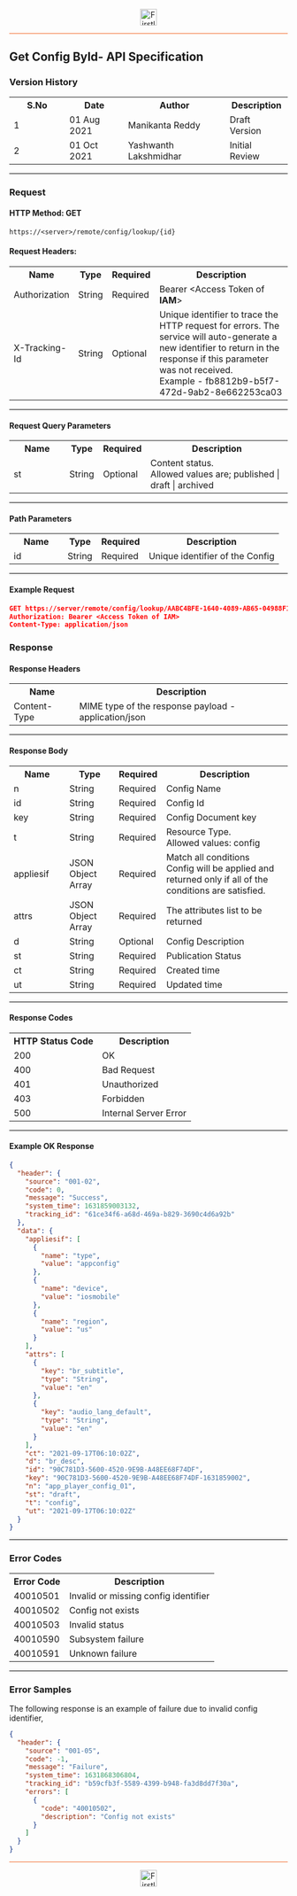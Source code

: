 <p align="center"><img src="https://cdn.shortpixel.ai/spai/w_378+q_lossy+ret_img+to_webp/https://firstlight.ai/wp-content/uploads/2021/03/300ppi-logotype-transparent.png" alt="Firstlight" height="30"/></p>

<hr style="height:1px;border-width:0;background-color:#f26524">

## Get Config ById- API Specification

### Version History

<table width='100%'>
  <tr>
    <th width='20%'>S.No</th>
    <th>Date</th>
    <th>Author</th>
    <th>Description</th>
  </tr>
  <tr>
    <td>1</td>
    <td>01 Aug 2021</td>
    <td>Manikanta Reddy</td>
    <td>Draft Version</td>
  </tr>
  <tr>
    <td>2</td>
    <td>01 Oct 2021</td>
    <td>Yashwanth Lakshmidhar</td>
    <td>Initial Review</td>
  </tr>
</table>

<hr style="height:1px;border-width:0;background-color:black">

### Request

#### HTTP Method: GET

```
https://<server>/remote/config/lookup/{id}
```

#### Request Headers:

<table width='100%'>
  <tr>
    <th width='20%'>Name</th>
    <th>Type</th>
    <th>Required</th>
    <th>Description</th>
  </tr>
  <tr>
    <td>Authorization</td>
    <td>String</td>
    <td>Required</td>
    <td>Bearer &lt;Access Token of <b>IAM</b>&gt;</td>
  </tr>
  <tr>
    <td>X-Tracking-Id</td>
    <td>String</td>
    <td>Optional</td>
    <td>Unique identifier to trace the HTTP request for errors. The service will auto-generate a new identifier to return in the response if this parameter was not received.<br/>Example - fb8812b9-b5f7-472d-9ab2-8e662253ca03</td>
  </tr>
</table>

<hr style="height:1px;border-width:0;background-color:black">

<div class="page"/>

#### Request Query Parameters

<table width='100%'>
  <tr>
    <th width='20%'>Name</th>
    <th>Type</th>
    <th>Required</th>
    <th>Description</th>
  </tr>
    <tr>
    <td>st</td>
    <td>String</td>
    <td>Optional</td>
    <td>Content status. <br/>Allowed values are; published | draft | archived</td>
  </tr>
  </table>

<hr style="height:1px;border-width:0;background-color:black">

#### Path Parameters

<table width='100%'>
  <tr>
    <th width='20%'>Name</th>
    <th>Type</th>
    <th>Required</th>
    <th>Description</th>
  </tr>
  <tr>
    <td>id</td>
    <td>String</td>
    <td>Required</td>
    <td>Unique identifier of the Config</td>
  </tr>
</table>

<hr style="height:1px;border-width:0;background-color:black">

<div class="page"/>

#### Example Request

```json
GET https://server/remote/config/lookup/AABC4BFE-1640-4089-AB65-04988F12B6F1
Authorization: Bearer <Access Token of IAM>
Content-Type: application/json
```

### Response

#### Response Headers

<table width="100%">
  <tr>
    <th>Name</th>
    <th>Description</th>
  </tr>
  <tr>
    <td>Content-Type</td>
    <td>MIME type of the response payload - application/json</td>
  </tr>
</table>

<hr style="height:1px;border-width:0;background-color:black">

#### Response Body


<table width='100%'>
  <tr>
    <th width='20%'>Name</th>
    <th>Type</th>
    <th>Required</th>
    <th>Description</th>
  </tr>
  <tr>
    <td>n</td>
    <td>String</td>
    <td>Required</td>
    <td>Config Name</td>
  </tr>
  <tr>
    <td>id</td>
    <td>String</td>
    <td>Required</td>
    <td>Config Id</td>
  </tr>
  <tr>
    <td>key</td>
    <td>String</td>
    <td>Required</td>
    <td>Config Document key</td>
  </tr>
  <tr>
    <td>t</td>
    <td>String</td>
    <td>Required</td>
    <td>Resource Type.<br/> Allowed values: config</td>
  </tr>
  <tr>
    <td>appliesif</td>
    <td>JSON Object Array</td>
    <td>Required</td>
    <td>Match all conditions
        <br/>Config will be applied and returned only if all of the conditions are satisfied.</td>
  </tr>
  <tr>
    <td>attrs</td>
    <td>JSON Object Array</td>
    <td>Required</td>
    <td>The attributes list to be returned</td>
  </tr>
  <tr>
    <td>d</td>
    <td>String</td>
    <td>Optional</td>
    <td>Config Description</td>
  </tr>
  <tr>
    <td>st</td>
    <td>String</td>
    <td>Required</td>
    <td>Publication Status</td>
  </tr>
  <tr>
    <td>ct</td>
    <td>String</td>
    <td>Required</td>
    <td>Created time</td>
  </tr>
  <tr>
    <td>ut</td>
    <td>String</td>
    <td>Required</td>
    <td>Updated time</td>
  </tr>
</table>

<hr style="height:1px;border-width:0;background-color:black">

#### Response Codes

<table width="100%">
  <tr>
    <th>HTTP Status Code</th>
    <th>Description</th>
  </tr>
  <tr>
    <td>200</td>
    <td>OK</td>
  </tr>
  <tr>
    <td>400</td>
    <td>Bad Request</td>
  </tr>
  <tr>
    <td>401</td>
    <td>Unauthorized</td>
  </tr>
  <tr>
    <td>403</td>
    <td>Forbidden</td>
  </tr>
  <tr>
    <td>500</td>
    <td>Internal Server Error</td>
  </tr>
</table>

<hr style="height:1px;border-width:0;background-color:black">

<div class="page"/>

#### Example OK Response

```json
{
  "header": {
    "source": "001-02",
    "code": 0,
    "message": "Success",
    "system_time": 1631859003132,
    "tracking_id": "61ce34f6-a68d-469a-b829-3690c4d6a92b"
  },
  "data": {
    "appliesif": [
      {
        "name": "type",
        "value": "appconfig"
      },
      {
        "name": "device",
        "value": "iosmobile"
      },
      {
        "name": "region",
        "value": "us"
      }
    ],
    "attrs": [
      {
        "key": "br_subtitle",
        "type": "String",
        "value": "en"
      },
      {
        "key": "audio_lang_default",
        "type": "String",
        "value": "en"
      }
    ],
    "ct": "2021-09-17T06:10:02Z",
    "d": "br_desc",
    "id": "90C781D3-5600-4520-9E9B-A48EE68F74DF",
    "key": "90C781D3-5600-4520-9E9B-A48EE68F74DF-1631859002",
    "n": "app_player_config_01",
    "st": "draft",
    "t": "config",
    "ut": "2021-09-17T06:10:02Z"
  }
}
```

<hr style="height:1px;border-width:0;background-color:black">

### Error Codes

<table width="100%">
  <tr>
    <th>Error Code</th>
    <th>Description</th>
  </tr>
  <tr>
    <td>40010501</td>
    <td>Invalid or missing config identifier</td>
  </tr>
  <tr>
    <td>40010502</td>
    <td>Config not exists</td>
  </tr>
  <tr>
    <td>40010503</td>
    <td>Invalid status</td>
  </tr>
  <tr>
    <td>40010590</td>
    <td>Subsystem failure</td>
  </tr>
  <tr>
    <td>40010591</td>
    <td>Unknown failure</td>
  </tr>
</table>

<hr style="height:1px;border-width:0;background-color:black">

### Error Samples

The following response is an example of failure due to invalid config identifier,

```json
{
  "header": {
    "source": "001-05",
    "code": -1,
    "message": "Failure",
    "system_time": 1631868306804,
    "tracking_id": "b59cfb3f-5589-4399-b948-fa3d8dd7f30a",
    "errors": [
      {
        "code": "40010502",
        "description": "Config not exists"
      }
    ]
  }
}
```
<hr style="height:1px;border-width:0;background-color:#f26524">

<p align="center"><img src="https://cdn.shortpixel.ai/spai/w_378+q_lossy+ret_img+to_webp/https://firstlight.ai/wp-content/uploads/2021/03/300ppi-logotype-transparent.png" alt="Firstlight" height="30"/></p>